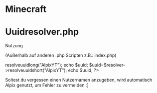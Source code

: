 # Minecraft
# Uuidresolver.php
Nutzung

(Außerhalb auf anderen .php Scripten z.B.: index.php)   
<?php  
include_once 'uuidresolver.php';  
$resolver=new resolver();   
$uuid=$resolver->resolveuuidlong("AlpixYT");  
echo $uuid;   
$uuid=$resolver->resolveuuidshort("AlpixYT");  
echo $uuid;   


?>  
Soltest du vergessen einen Nutzernamen anzugeben, wird automatisch Alpix genutzt, um Fehler zu vermeiden :]  
